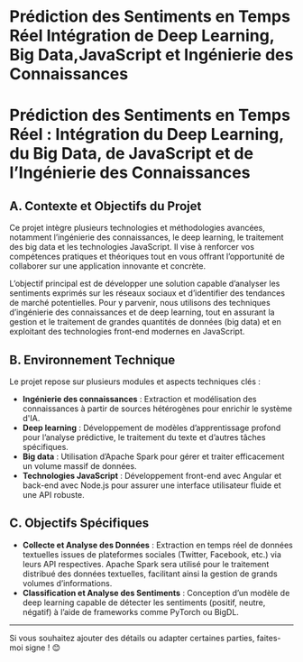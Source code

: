 #  Prédiction des Sentiments en Temps Réel Intégration de Deep Learning, Big Data,JavaScript et Ingénierie des Connaissances



# **Prédiction des Sentiments en Temps Réel : Intégration du Deep Learning, du Big Data, de JavaScript et de l’Ingénierie des Connaissances**  

## **A. Contexte et Objectifs du Projet**  
Ce projet intègre plusieurs technologies et méthodologies avancées, notamment l’ingénierie des connaissances, le deep learning, le traitement des big data et les technologies JavaScript. Il vise à renforcer vos compétences pratiques et théoriques tout en vous offrant l’opportunité de collaborer sur une application innovante et concrète.  

L’objectif principal est de développer une solution capable d’analyser les sentiments exprimés sur les réseaux sociaux et d’identifier des tendances de marché potentielles. Pour y parvenir, nous utilisons des techniques d’ingénierie des connaissances et de deep learning, tout en assurant la gestion et le traitement de grandes quantités de données (big data) et en exploitant des technologies front-end modernes en JavaScript.  

## **B. Environnement Technique**  
Le projet repose sur plusieurs modules et aspects techniques clés :  

- **Ingénierie des connaissances** : Extraction et modélisation des connaissances à partir de sources hétérogènes pour enrichir le système d'IA.  
- **Deep learning** : Développement de modèles d’apprentissage profond pour l’analyse prédictive, le traitement du texte et d’autres tâches spécifiques.  
- **Big data** : Utilisation d’Apache Spark pour gérer et traiter efficacement un volume massif de données.  
- **Technologies JavaScript** : Développement front-end avec Angular et back-end avec Node.js pour assurer une interface utilisateur fluide et une API robuste.  

## **C. Objectifs Spécifiques**  
- **Collecte et Analyse des Données** : Extraction en temps réel de données textuelles issues de plateformes sociales (Twitter, Facebook, etc.) via leurs API respectives. Apache Spark sera utilisé pour le traitement distribué des données textuelles, facilitant ainsi la gestion de grands volumes d’informations.  
- **Classification et Analyse des Sentiments** : Conception d’un modèle de deep learning capable de détecter les sentiments (positif, neutre, négatif) à l’aide de frameworks comme PyTorch ou BigDL.  

---

Si vous souhaitez ajouter des détails ou adapter certaines parties, faites-moi signe ! 😊
